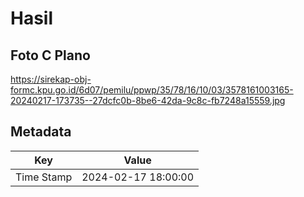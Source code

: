 # Hasil

## Foto C Plano

https://sirekap-obj-formc.kpu.go.id/6d07/pemilu/ppwp/35/78/16/10/03/3578161003165-20240217-173735--27dcfc0b-8be6-42da-9c8c-fb7248a15559.jpg


## Metadata

| Key        | Value               |
| ---------- | ------------------- |
| Time Stamp | 2024-02-17 18:00:00 |



